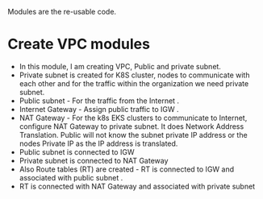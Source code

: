 Modules are the re-usable code. 

# Create VPC modules
- In this module, I am creating VPC, Public and private subnet. 
- Private subnet is created for K8S cluster, nodes to communicate with each other and for the traffic within the organization we need private subnet.
- Public subnet - For the traffic from the Internet .
- Internet Gateway - Assign public  traffic to IGW . 
- NAT Gateway - For the k8s EKS clusters to communicate to Internet, configure NAT Gateway to private subnet. It does Network Address Translation. Public will not know the subnet private IP address or the nodes Private IP as the IP address is translated. 
- Public subnet is connected to IGW
- Private subnet is connected to NAT Gateway
- Also Route tables (RT) are created - RT is connected to IGW and associated with public subnet .  
- RT is connected with NAT Gateway and associated with private subnet

